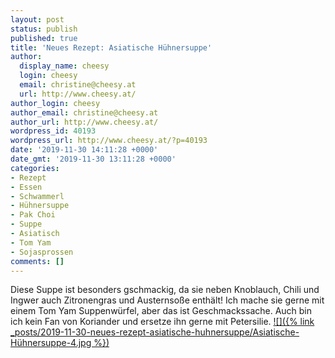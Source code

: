 ```yaml
---
layout: post
status: publish
published: true
title: 'Neues Rezept: Asiatische Hühnersuppe'
author:
  display_name: cheesy
  login: cheesy
  email: christine@cheesy.at
  url: http://www.cheesy.at/
author_login: cheesy
author_email: christine@cheesy.at
author_url: http://www.cheesy.at/
wordpress_id: 40193
wordpress_url: http://www.cheesy.at/?p=40193
date: '2019-11-30 14:11:28 +0000'
date_gmt: '2019-11-30 13:11:28 +0000'
categories:
- Rezept
- Essen
- Schwammerl
- Hühnersuppe
- Pak Choi
- Suppe
- Asiatisch
- Tom Yam
- Sojasprossen
comments: []
---
```

Diese Suppe ist besonders gschmackig, da sie neben Knoblauch, Chili und Ingwer auch Zitronengras und Austernsoße enthält! Ich mache sie gerne mit einem Tom Yam Suppenwürfel, aber das ist Geschmackssache. Auch bin ich kein Fan von Koriander und ersetze ihn gerne mit Petersilie.
[![]({% link _posts/2019-11-30-neues-rezept-asiatische-huhnersuppe/Asiatische-Hühnersuppe-4.jpg %})](http://www.cheesy.at/rezepte/vorspeisen-und-suppen/suppen/asiatische-huhnersuppe/)
